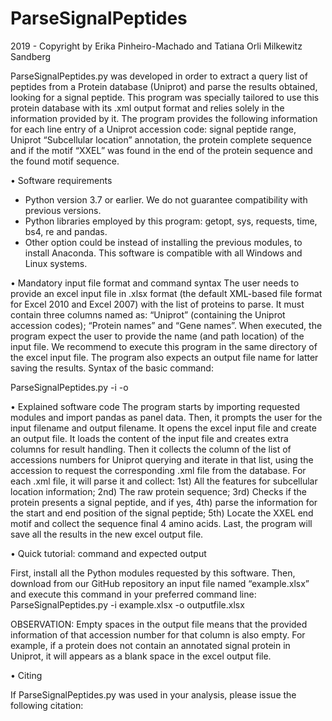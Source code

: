 # ParseSignalPeptides
2019 - Copyright by Erika Pinheiro-Machado and Tatiana Orli Milkewitz Sandberg

ParseSignalPeptides.py was developed in order to extract a query list of peptides from a Protein database (Uniprot) and parse the results obtained, looking for a signal peptide. This program was specially tailored to use this protein database with its .xml output format and relies solely in the information provided by it. The program provides the following information for each line entry of a Uniprot accession code: signal peptide range, Uniprot “Subcellular location” annotation, the protein complete sequence and if the motif “XXEL” was found in the end of the protein sequence and the found motif sequence.

•	Software requirements

*	Python version 3.7 or earlier. We do not guarantee compatibility with previous versions.
*	Python libraries employed by this program: getopt, sys, requests, time, bs4, re and pandas.
*	Other option could be instead of installing the previous modules, to install Anaconda.
This software is compatible with all Windows and Linux systems.

•	Mandatory input file format and command syntax
The user needs to provide an excel input file in .xlsx format (the default XML-based file format for Excel 2010 and Excel 2007) with the list of proteins to parse. It must contain three columns named as: “Uniprot” (containing the Uniprot accession codes); “Protein names” and “Gene names”. When executed, the program expect the user to provide the name (and path location) of the input file. We recommend to execute this program in the same directory of the excel input file. The program also expects an output file name for latter saving the results. Syntax of the basic command:

ParseSignalPeptides.py -i <inputfile> -o <outputfile>

•	Explained software code
The program starts by importing requested modules and import pandas as panel data.
Then, it prompts the user for the input filename and output filename. It opens the excel input file and create an output file. It loads the content of the input file and creates extra columns for result handling. Then it collects the column of the list of accessions numbers for Uniprot querying and iterate in that list, using the accession to request the corresponding .xml file from the database. For each .xml file, it will parse it and collect: 1st) All the features for subcellular location information; 2nd) The raw protein sequence; 3rd) Checks if the protein presents a signal peptide, and if yes, 4th) parse the information for the start and end position of the signal peptide; 5th) Locate the XXEL end motif and collect the sequence final 4 amino acids. Last, the program will save all the results in the new excel output file.

•	Quick tutorial: command and expected output

First, install all the Python modules requested by this software. Then, download from our GitHub repository an input file named “example.xlsx” and execute this command in your preferred command line:
ParseSignalPeptides.py -i example.xlsx -o outputfile.xlsx

OBSERVATION: Empty spaces in the output file means that the provided information of that accession number for that column is also empty. For example, if a protein does not contain an annotated signal protein in Uniprot, it will appears as a blank space in the excel output file. 

•	Citing

If ParseSignalPeptides.py was used in your analysis, please issue the following citation:

